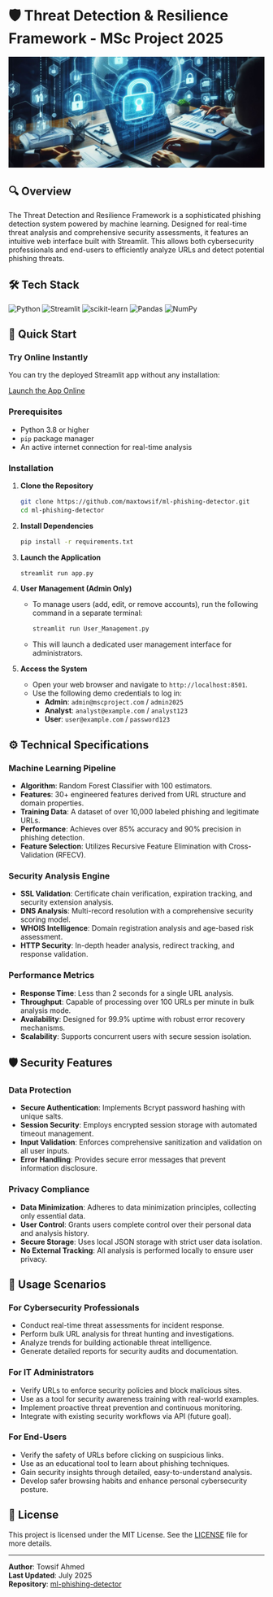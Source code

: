 # 🛡️ Threat Detection & Resilience Framework - MSc Project 2025

![Threat Detection Banner](1721182567770.jpeg)

## 🔍 Overview

The Threat Detection and Resilience Framework is a sophisticated phishing detection system powered by machine learning. Designed for real-time threat analysis and comprehensive security assessments, it features an intuitive web interface built with Streamlit. This allows both cybersecurity professionals and end-users to efficiently analyze URLs and detect potential phishing threats.

## 🛠️ Tech Stack

![Python](https://img.shields.io/badge/Python-3.8%2B-blue?logo=python&logoColor=white)
![Streamlit](https://img.shields.io/badge/Streamlit-Framework-FF4B4B?logo=streamlit&logoColor=white)
![scikit-learn](https://img.shields.io/badge/scikit--learn-ML-F7931E?logo=scikit-learn&logoColor=white)
![Pandas](https://img.shields.io/badge/Pandas-Data%20Analysis-150458?logo=pandas&logoColor=white)
![NumPy](https://img.shields.io/badge/NumPy-Numerical-013243?logo=numpy&logoColor=white)

## 🚀 Quick Start

### Try Online Instantly
You can try the deployed Streamlit app without any installation:

[Launch the App Online](https://ml-phishing-detector-poszt2025.streamlit.app/)

### Prerequisites
- Python 3.8 or higher
- `pip` package manager
- An active internet connection for real-time analysis

### Installation

1.  **Clone the Repository**
    ```bash
    git clone https://github.com/maxtowsif/ml-phishing-detector.git
    cd ml-phishing-detector
    ```

2.  **Install Dependencies**
    ```bash
    pip install -r requirements.txt
    ```

3.  **Launch the Application**
    ```bash
    streamlit run app.py
    ```

4.  **User Management (Admin Only)**
    - To manage users (add, edit, or remove accounts), run the following command in a separate terminal:
      ```bash
      streamlit run User_Management.py
      ```
    - This will launch a dedicated user management interface for administrators.

5.  **Access the System**
    - Open your web browser and navigate to `http://localhost:8501`.
    - Use the following demo credentials to log in:
      - **Admin**: `admin@mscproject.com` / `admin2025`
      - **Analyst**: `analyst@example.com` / `analyst123`
      - **User**: `user@example.com` / `password123`

## ⚙️ Technical Specifications

### Machine Learning Pipeline
- **Algorithm**: Random Forest Classifier with 100 estimators.
- **Features**: 30+ engineered features derived from URL structure and domain properties.
- **Training Data**: A dataset of over 10,000 labeled phishing and legitimate URLs.
- **Performance**: Achieves over 85% accuracy and 90% precision in phishing detection.
- **Feature Selection**: Utilizes Recursive Feature Elimination with Cross-Validation (RFECV).

### Security Analysis Engine
- **SSL Validation**: Certificate chain verification, expiration tracking, and security extension analysis.
- **DNS Analysis**: Multi-record resolution with a comprehensive security scoring model.
- **WHOIS Intelligence**: Domain registration analysis and age-based risk assessment.
- **HTTP Security**: In-depth header analysis, redirect tracking, and response validation.

### Performance Metrics
- **Response Time**: Less than 2 seconds for a single URL analysis.
- **Throughput**: Capable of processing over 100 URLs per minute in bulk analysis mode.
- **Availability**: Designed for 99.9% uptime with robust error recovery mechanisms.
- **Scalability**: Supports concurrent users with secure session isolation.

## 🛡️ Security Features

### Data Protection
- **Secure Authentication**: Implements Bcrypt password hashing with unique salts.
- **Session Security**: Employs encrypted session storage with automated timeout management.
- **Input Validation**: Enforces comprehensive sanitization and validation on all user inputs.
- **Error Handling**: Provides secure error messages that prevent information disclosure.

### Privacy Compliance
- **Data Minimization**: Adheres to data minimization principles, collecting only essential data.
- **User Control**: Grants users complete control over their personal data and analysis history.
- **Secure Storage**: Uses local JSON storage with strict user data isolation.
- **No External Tracking**: All analysis is performed locally to ensure user privacy.

## 🎯 Usage Scenarios

### For Cybersecurity Professionals
- Conduct real-time threat assessments for incident response.
- Perform bulk URL analysis for threat hunting and investigations.
- Analyze trends for building actionable threat intelligence.
- Generate detailed reports for security audits and documentation.

### For IT Administrators
- Verify URLs to enforce security policies and block malicious sites.
- Use as a tool for security awareness training with real-world examples.
- Implement proactive threat prevention and continuous monitoring.
- Integrate with existing security workflows via API (future goal).

### For End-Users
- Verify the safety of URLs before clicking on suspicious links.
- Use as an educational tool to learn about phishing techniques.
- Gain security insights through detailed, easy-to-understand analysis.
- Develop safer browsing habits and enhance personal cybersecurity posture.

## 📄 License

This project is licensed under the MIT License. See the [LICENSE](LICENSE) file for more details.

---

**Author**: Towsif Ahmed  
**Last Updated**: July 2025  
**Repository**: [ml-phishing-detector](https://github.com/maxtowsif/ml-phishing-detector)

